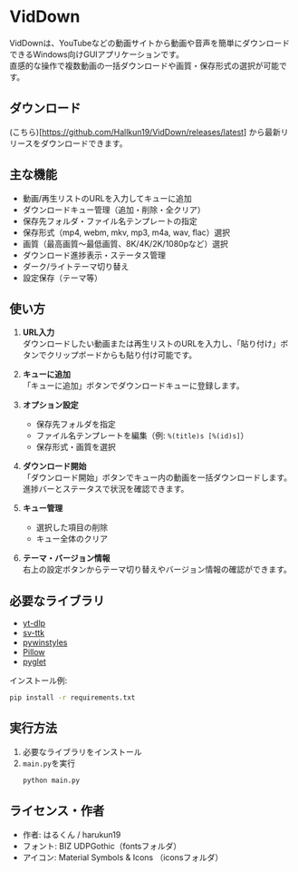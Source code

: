 # VidDown

VidDownは、YouTubeなどの動画サイトから動画や音声を簡単にダウンロードできるWindows向けGUIアプリケーションです。  
直感的な操作で複数動画の一括ダウンロードや画質・保存形式の選択が可能です。

## ダウンロード
(こちら)[https://github.com/Hallkun19/VidDown/releases/latest] から最新リリースをダウンロードできます。

## 主な機能

- 動画/再生リストのURLを入力してキューに追加
- ダウンロードキュー管理（追加・削除・全クリア）
- 保存先フォルダ・ファイル名テンプレートの指定
- 保存形式（mp4, webm, mkv, mp3, m4a, wav, flac）選択
- 画質（最高画質～最低画質、8K/4K/2K/1080pなど）選択
- ダウンロード進捗表示・ステータス管理
- ダーク/ライトテーマ切り替え
- 設定保存（テーマ等）

## 使い方

1. **URL入力**  
	ダウンロードしたい動画または再生リストのURLを入力し、「貼り付け」ボタンでクリップボードからも貼り付け可能です。

2. **キューに追加**  
	「キューに追加」ボタンでダウンロードキューに登録します。

3. **オプション設定**  
	- 保存先フォルダを指定
	- ファイル名テンプレートを編集（例: `%(title)s [%(id)s]`）
	- 保存形式・画質を選択

4. **ダウンロード開始**  
	「ダウンロード開始」ボタンでキュー内の動画を一括ダウンロードします。進捗バーとステータスで状況を確認できます。

5. **キュー管理**  
	- 選択した項目の削除
	- キュー全体のクリア

6. **テーマ・バージョン情報**  
	右上の設定ボタンからテーマ切り替えやバージョン情報の確認ができます。

## 必要なライブラリ

- [yt-dlp](https://github.com/yt-dlp/yt-dlp)
- [sv-ttk](https://github.com/rdbende/Sun-Valley-ttk-theme)
- [pywinstyles](https://github.com/rossy/pywinstyles)
- [Pillow](https://python-pillow.org/)
- [pyglet](https://pyglet.readthedocs.io/)

インストール例:
```sh
pip install -r requirements.txt
```

## 実行方法

1. 必要なライブラリをインストール
2. `main.py`を実行
	```sh
	python main.py
	```

## ライセンス・作者

- 作者: はるくん / harukun19
- フォント: BIZ UDPGothic（fontsフォルダ）
- アイコン: Material Symbols & Icons （iconsフォルダ）
